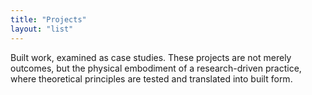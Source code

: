 ```yaml
---
title: "Projects"
layout: "list"
---
```

Built work, examined as case studies. These projects are not merely outcomes, but the 
physical embodiment of a research-driven practice, where theoretical principles are 
tested and translated into built form.
